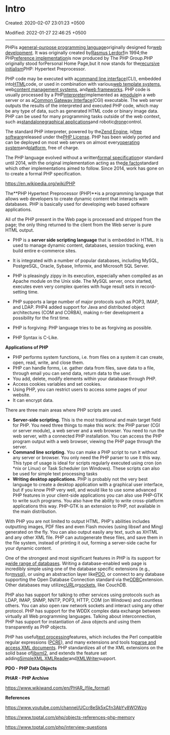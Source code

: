 # Intro

Created: 2020-02-07 23:01:23 +0500

Modified: 2022-01-27 22:46:25 +0500

---

PHPis a[general-purpose programming language](https://en.wikipedia.org/wiki/General-purpose_programming_language)originally designed for[web development](https://en.wikipedia.org/wiki/Web_development). It was originally created by[Rasmus Lerdorf](https://en.wikipedia.org/wiki/Rasmus_Lerdorf)in 1994;the PHP[reference implementation](https://en.wikipedia.org/wiki/Reference_implementation)is now produced by The PHP Group.PHP originally stood forPersonal Home Page,but it now stands for the[recursive initialism](https://en.wikipedia.org/wiki/Recursive_initialism)PHP: Hypertext Preprocessor.



PHP code may be executed with a[command line interface](https://en.wikipedia.org/wiki/Command-line_interface)(CLI), embedded into[HTML](https://en.wikipedia.org/wiki/HTML)code, or used in combination with various[web template systems](https://en.wikipedia.org/wiki/Web_template_system), web[content management systems](https://en.wikipedia.org/wiki/Content_management_system), and[web frameworks](https://en.wikipedia.org/wiki/Web_framework). PHP code is usually processed by a PHP[interpreter](https://en.wikipedia.org/wiki/Interpreter_(computing))implemented as a[module](https://en.wikipedia.org/wiki/Plugin_(computing))in a web server or as a[Common Gateway Interface](https://en.wikipedia.org/wiki/Common_Gateway_Interface)(CGI) executable. The web server outputs the results of the interpreted and executed PHP code, which may be any type of data, such as generated HTML code or binary image data. PHP can be used for many programming tasks outside of the web context, such as[standalone](https://en.wikipedia.org/wiki/Computer_software)[graphical applications](https://en.wikipedia.org/wiki/Graphical_user_interface)and robotic[drone](https://en.wikipedia.org/wiki/Unmanned_aerial_vehicle)control.



The standard PHP interpreter, powered by the[Zend Engine](https://en.wikipedia.org/wiki/Zend_Engine), is[free software](https://en.wikipedia.org/wiki/Free_software)released under the[PHP License](https://en.wikipedia.org/wiki/PHP_License). PHP has been widely ported and can be deployed on most web servers on almost every[operating system](https://en.wikipedia.org/wiki/Operating_system)and[platform](https://en.wikipedia.org/wiki/Computing_platform), free of charge.



The PHP language evolved without a written[formal specification](https://en.wikipedia.org/wiki/Formal_specification)or standard until 2014, with the original implementation acting as the[de facto](https://en.wikipedia.org/wiki/De_facto)standard which other implementations aimed to follow. Since 2014, work has gone on to create a formal PHP specification.



<https://en.wikipedia.org/wiki/PHP>



The**PHP Hypertext Preprocessor (PHP)**is a programming language that allows web developers to create dynamic content that interacts with databases. PHP is basically used for developing web based software applications.



All of the PHP present in the Web page is processed and stripped from the page; the only thing returned to the client from the Web server is pure HTML output.


-   PHP is a **server side scripting language** that is embedded in HTML. It is used to manage dynamic content, databases, session tracking, even build entire e-commerce sites.


-   It is integrated with a number of popular databases, including MySQL, PostgreSQL, Oracle, Sybase, Informix, and Microsoft SQL Server.
-   PHP is pleasingly zippy in its execution, especially when compiled as an Apache module on the Unix side. The MySQL server, once started, executes even very complex queries with huge result sets in record-setting time.
-   PHP supports a large number of major protocols such as POP3, IMAP, and LDAP. PHP4 added support for Java and distributed object architectures (COM and CORBA), making n-tier development a possibility for the first time.
-   PHP is forgiving: PHP language tries to be as forgiving as possible.
-   PHP Syntax is C-Like.



**Applications of PHP**
-   PHP performs system functions, i.e. from files on a system it can create, open, read, write, and close them.
-   PHP can handle forms, i.e. gather data from files, save data to a file, through email you can send data, return data to the user.
-   You add, delete, modify elements within your database through PHP.
-   Access cookies variables and set cookies.
-   Using PHP, you can restrict users to access some pages of your website.
-   It can encrypt data.



There are three main areas where PHP scripts are used.
-   **Server-side scripting.** This is the most traditional and main target field for PHP. You need three things to make this work: the PHP parser (CGI or server module), a web server and a web browser. You need to run the web server, with a connected PHP installation. You can access the PHP program output with a web browser, viewing the PHP page through the server.
-   **Command line scripting.** You can make a PHP script to run it without any server or browser. You only need the PHP parser to use it this way. This type of usage is ideal for scripts regularly executed using cron (on *nix or Linux) or Task Scheduler (on Windows). These scripts can also be used for simple text processing tasks
-   **Writing desktop applications.** PHP is probably not the very best language to create a desktop application with a graphical user interface, but if you know PHP very well, and would like to use some advanced PHP features in your client-side applications you can also use PHP-GTK to write such programs. You also have the ability to write cross-platform applications this way. PHP-GTK is an extension to PHP, not available in the main distribution.



With PHP you are not limited to output HTML. PHP's abilities includes outputting images, PDF files and even Flash movies (using libswf and Ming) generated on the fly. You can also output easily any text, such as XHTML and any other XML file. PHP can autogenerate these files, and save them in the file system, instead of printing it out, forming a server-side cache for your dynamic content.



One of the strongest and most significant features in PHP is its support for a[wide range of databases](https://www.php.net/manual/en/refs.database.php). Writing a database-enabled web page is incredibly simple using one of the database specific extensions (e.g., for[mysql](https://www.php.net/manual/en/book.mysqli.php)), or using an abstraction layer like[PDO](https://www.php.net/manual/en/book.pdo.php), or connect to any database supporting the Open Database Connection standard via the[ODBC](https://www.php.net/manual/en/book.uodbc.php)extension. Other databases may utilize[cURL](https://www.php.net/manual/en/book.curl.php)or[sockets](https://www.php.net/manual/en/book.sockets.php), like CouchDB.



PHP also has support for talking to other services using protocols such as LDAP, IMAP, SNMP, NNTP, POP3, HTTP, COM (on Windows) and countless others. You can also open raw network sockets and interact using any other protocol. PHP has support for the WDDX complex data exchange between virtually all Web programming languages. Talking about interconnection, PHP has support for instantiation of Java objects and using them transparently as PHP objects.



PHP has useful[text processing](https://www.php.net/manual/en/refs.basic.text.php)features, which includes the Perl compatible regular expressions ([PCRE](https://www.php.net/manual/en/book.pcre.php)), and many extensions and tools to[parse and access XML documents](https://www.php.net/manual/en/refs.xml.php). PHP standardizes all of the XML extensions on the solid base of[libxml2](https://www.php.net/manual/en/book.libxml.php), and extends the feature set adding[SimpleXML](https://www.php.net/manual/en/book.simplexml.php),[XMLReader](https://www.php.net/manual/en/book.xmlreader.php)and[XMLWriter](https://www.php.net/manual/en/book.xmlwriter.php)support.



**PDO - PHP Data Objects**

**PHAR - PHP Archive**

<https://www.wikiwand.com/en/PHAR_(file_format)>



**References**

<https://www.youtube.com/channel/UCcr8eSk5xCfn3AbYy8WOWzg>

<https://www.toptal.com/php/objects-references-php-memory>

<https://www.toptal.com/php/interview-questions>
